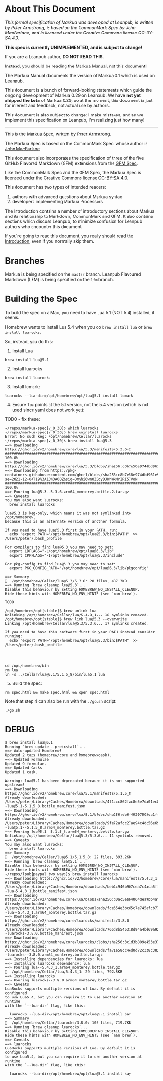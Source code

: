 # About This Document

*This formal specification of Markua was developed at Leanpub,
is written by Peter Armstrong,
is based on the CommonMark Spec by John MacFarlane,
and is licensed under the Creative Commons license CC-BY-SA 4.0.*

**This spec is currently UNIMPLEMENTED, and is subject to change!**

If you are a Leanpub author, **DO NOT READ THIS**.

Instead, you should be reading the [Markua Manual](https://leanpub.com/markua/read),
not this document!

The Markua Manual documents the version of Markua 0.1 which is used on Leanpub.

This document is a bunch of forward-looking statements which guide the ongoing
development of Markua 0.29 on Leanpub. We have **not yet shipped the beta** of
Markua 0.29, so at the moment, this document is just for interest and feedback,
not actual use by authors.

This document is also subject to change: I make mistakes, and as we implement
this specification on Leanpub, I'm realizing just how many!

* * *

This is the [Markua Spec](http://markua.com`), written by
[Peter Armstrong](https://twitter.com/peterarmstrong).

The Markua Spec is based on the CommonMark Spec, whose author is
[John MacFarlane](https://johnmacfarlane.net/).

This document also incorporates the specification of three of the five GitHub
Flavored Markdown (GFM) extensions from the [GFM
Spec](https://github.github.com/gfm/).

Like the CommonMark Spec and the GFM Spec, the Markua Spec is licensed under
the Creative Commons license
[CC-BY-SA 4.0](http://creativecommons.org/licenses/by-sa/4.0/).

This document has two types of intended readers:

1. authors with advanced questions about Markua syntax
2. developers implementing Markua Processors

The Introduction contains a number of introductory sections about Markua and
its relationship to Markdown, CommonMark and GFM. It also contains sections
which discuss Leanpub, to minimize confusion for Leanpub authors who encounter
this document.

If you're going to read this document, you really should read the
[Introduction](http://markua.com/#introduction),
even if you normally skip them.

# Branches

Markua is being specified on the `master` branch.
Leanpub Flavoured Markdown (LFM) is being specified on the `lfm` branch.

# Building the Spec

To build the spec on a Mac, you need to have Lua 5.1 (NOT 5.4) installed, it seems.

Homebrew wants to install Lua 5.4 when you do `brew install lua` or `brew install luarocks`.

So, instead, you do this:

1. Install Lua:

```
brew install lua@5.1
```

2. Install luarocks

```
brew install luarocks
```

3. Install lcmark:

```
luarocks --lua-dir=/opt/homebrew/opt/lua@5.1 install lcmark
```

4. Ensure `lua` points at the 5.1 version, not the 5.4 version (which is not used since yaml does not work yet):

TODO - fix these:

```
~/repos/markua-spec[v_0_30]$ which luarocks
~/repos/markua-spec[v_0_30]$ brew uninstall luarocks
Error: No such keg: /opt/homebrew/Cellar/luarocks
~/repos/markua-spec[v_0_30]$ brew install lua@5.3
==> Downloading https://ghcr.io/v2/homebrew/core/lua/5.3/manifests/5.3.6-2
######################################################################## 100.0%
==> Downloading https://ghcr.io/v2/homebrew/core/lua/5.3/blobs/sha256:c8b7e58e974dbd961e98ca2454e079834d9ab587a8793421541d9f3819b94499
==> Downloading from https://pkg-containers.githubusercontent.com/ghcr1/blobs/sha256:c8b7e58e974dbd961e98ca2454e079834d9ab587a8793421541d9f3819b94499?se=2021-12-04T19%3A10%3A00Z&sig=Dmyhi6wn0ZSoyDJWnWkMrIRI57VoN
######################################################################## 100.0%
==> Pouring lua@5.3--5.3.6.arm64_monterey.bottle.2.tar.gz
==> Caveats
You may also want luarocks:
  brew install luarocks

lua@5.3 is keg-only, which means it was not symlinked into /opt/homebrew,
because this is an alternate version of another formula.

If you need to have lua@5.3 first in your PATH, run:
  echo 'export PATH="/opt/homebrew/opt/lua@5.3/bin:$PATH"' >> /Users/peter/.bash_profile

For compilers to find lua@5.3 you may need to set:
  export LDFLAGS="-L/opt/homebrew/opt/lua@5.3/lib"
  export CPPFLAGS="-I/opt/homebrew/opt/lua@5.3/include"

For pkg-config to find lua@5.3 you may need to set:
  export PKG_CONFIG_PATH="/opt/homebrew/opt/lua@5.3/lib/pkgconfig"

==> Summary
🍺  /opt/homebrew/Cellar/lua@5.3/5.3.6: 28 files, 407.3KB
==> Running `brew cleanup lua@5.3`...
Disable this behaviour by setting HOMEBREW_NO_INSTALL_CLEANUP.
Hide these hints with HOMEBREW_NO_ENV_HINTS (see `man brew`).

TODO

/opt/homebrew/opt[stable]$ brew unlink lua
Unlinking /opt/homebrew/Cellar/lua/5.4.3_1... 18 symlinks removed.
/opt/homebrew/opt[stable]$ brew link lua@5.3 --overwrite
Linking /opt/homebrew/Cellar/lua@5.3/5.3.6... 17 symlinks created.

If you need to have this software first in your PATH instead consider running:
  echo 'export PATH="/opt/homebrew/opt/lua@5.3/bin:$PATH"' >> /Users/peter/.bash_profile
  
  
  

cd /opt/homebrew/bin
rm lua
ln -s ../Cellar/lua@5.1/5.1.5_8/bin/lua5.1 lua
```

5. Build the spec:

```
rm spec.html && make spec.html && open spec.html
```

Note that step 4 can also be run with the `./go.sh` script:

```
./go.sh
```


# DEBUG

```
$ brew install lua@5.1
Running `brew update --preinstall`...
==> Auto-updated Homebrew!
Updated 2 taps (homebrew/core and homebrew/cask).
==> Updated Formulae
Updated 9 formulae.
==> Updated Casks
Updated 1 cask.

Warning: lua@5.1 has been deprecated because it is not supported upstream!
==> Downloading https://ghcr.io/v2/homebrew/core/lua/5.1/manifests/5.1.5_8
Already downloaded: /Users/peter/Library/Caches/Homebrew/downloads/4f1ccc862fac8e5e7da01ec87696d6d944658205e97bd970968efdabefddef83--lua@5.1-5.1.5_8.bottle_manifest.json
==> Downloading https://ghcr.io/v2/homebrew/core/lua/5.1/blobs/sha256:de6f49207593ea1ff60752fbda844d4be34d92de796f758c9e0e5f3dd329fab7
Already downloaded: /Users/peter/Library/Caches/Homebrew/downloads/9fe72afcc27ae94c4dc56e693e42785a37e0a6a3014b310d1920055d8394befc--lua@5.1--5.1.5_8.arm64_monterey.bottle.tar.gz
==> Pouring lua@5.1--5.1.5_8.arm64_monterey.bottle.tar.gz
Unlinking /opt/homebrew/Cellar/lua@5.3/5.3.6... 11 symlinks removed.
==> Caveats
You may also want luarocks:
  brew install luarocks
==> Summary
🍺  /opt/homebrew/Cellar/lua@5.1/5.1.5_8: 22 files, 393.2KB
==> Running `brew cleanup lua@5.1`...
Disable this behaviour by setting HOMEBREW_NO_INSTALL_CLEANUP.
Hide these hints with HOMEBREW_NO_ENV_HINTS (see `man brew`).
~/repos/lpub[paypal_two_ways]$ brew install luarocks
==> Downloading https://ghcr.io/v2/homebrew/core/lua/manifests/5.4.3_1
Already downloaded: /Users/peter/Library/Caches/Homebrew/downloads/beb4c946b907cea7c4aca5ff6c388aa71ceeaaf1cdf9b50e9a48187d7a95da1c--lua-5.4.3_1.bottle_manifest.json
==> Downloading https://ghcr.io/v2/homebrew/core/lua/blobs/sha256:d0ac5ebb4064dea9bb4afa547eb634f16ceed7662c653c3a9c24d28c4a2b75ec
Already downloaded: /Users/peter/Library/Caches/Homebrew/downloads/fce354e3bcd5c7e745efcb77ca0d0c4543f70d0f69368fcf1bed58de71aaeee9--lua--5.4.3_1.arm64_monterey.bottle.tar.gz
==> Downloading https://ghcr.io/v2/homebrew/core/luarocks/manifests/3.8.0
Already downloaded: /Users/peter/Library/Caches/Homebrew/downloads/765d8b545318d94a4bd69a92654e8b530963835d93b3dad85f97981b856372df--luarocks-3.8.0.bottle_manifest.json
==> Downloading https://ghcr.io/v2/homebrew/core/luarocks/blobs/sha256:3c1d3b809e453e3754e920e6b915ebe9ad2562e7de23bcea9dff62e253681882
Already downloaded: /Users/peter/Library/Caches/Homebrew/downloads/fa71e58cc4ed0d72c328c3829f5d94446f61147178a8d8fd4d2ea21c4af0f302--luarocks--3.8.0.arm64_monterey.bottle.tar.gz
==> Installing dependencies for luarocks: lua
==> Installing luarocks dependency: lua
==> Pouring lua--5.4.3_1.arm64_monterey.bottle.tar.gz
🍺  /opt/homebrew/Cellar/lua/5.4.3_1: 29 files, 792.8KB
==> Installing luarocks
==> Pouring luarocks--3.8.0.arm64_monterey.bottle.tar.gz
==> Caveats
LuaRocks supports multiple versions of Lua. By default it is configured
to use Lua5.4, but you can require it to use another version at runtime
with the `--lua-dir` flag, like this:

  luarocks --lua-dir=/opt/homebrew/opt/lua@5.1 install say
==> Summary
🍺  /opt/homebrew/Cellar/luarocks/3.8.0: 105 files, 719.7KB
==> Running `brew cleanup luarocks`...
Disable this behaviour by setting HOMEBREW_NO_INSTALL_CLEANUP.
Hide these hints with HOMEBREW_NO_ENV_HINTS (see `man brew`).
==> Caveats
==> luarocks
LuaRocks supports multiple versions of Lua. By default it is configured
to use Lua5.4, but you can require it to use another version at runtime
with the `--lua-dir` flag, like this:

  luarocks --lua-dir=/opt/homebrew/opt/lua@5.1 install say
```
